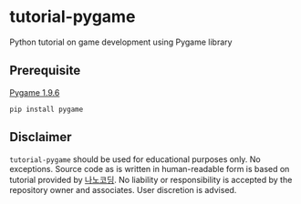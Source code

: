 # tutorial-pygame
Python tutorial on game development using Pygame library

## Prerequisite
[Pygame 1.9.6](https://www.pygame.org/news)
```
pip install pygame
```

## Disclaimer
`tutorial-pygame` should be used for educational purposes only. No exceptions. Source code as is written in human-readable form is based on tutorial provided by [나노코딩](https://www.youtube.com/watch?v=Dkx8Pl6QKW0). No liability or responsibility is accepted by the repository owner and associates. User discretion is advised.
